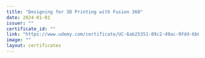 ```yaml
---
title: "Designing for 3D Printing with Fusion 360"
date: 2024-01-01
issuer: ""
certificate_id: ""
link: "https://www.udemy.com/certificate/UC-6ab25351-89c2-49ac-9fdd-6b651e053856/"
image: ""
layout: certificates
---
```

